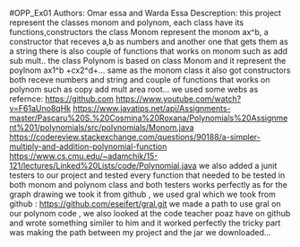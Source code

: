 #OPP_Ex01
Authors: Omar essa and Warda Essa
Descreption: this project represent the classes monom and polynom, each class have its functions,constructors the class Monom represent the monom ax^b, a constructor that receves a,b as numbers and another one that gets them as a string there is also couple of functions that works on monom such as add sub mult.. the class Polynom is based on class Monom and it represent the poylnom ax1^b +cx2^d+... same as the monom class it also got constructors both receve numbers and string and couple of functions that works on polynom such as copy add mult area root... we used some webs as refernce: https://github.com https://www.youtube.com/watch?v=F61aUno8qHk https://www.javatips.net/api/Assignments-master/Pascaru%20S.%20Cosmina%20Roxana/Polynomials%20Assignment%201/polynomials/src/polynomials/Monom.java https://codereview.stackexchange.com/questions/90188/a-simpler-multiply-and-addition-polynomial-function https://www.cs.cmu.edu/~adamchik/15-121/lectures/Linked%20Lists/code/Polynomial.java 
we also added a junit testers to our project and tested every function that needed to be tested in both monom and polynom class and both testers works perfectly as for the graph drawing we took it from github , we used gral which we took from github : https://github.com/eseifert/gral.git we made a path to use gral on our polynom code , we also looked at the code teacher poaz have on github and wrote something similer to him and it worked perfectly the tricky part was making the path between my project and the jar we downloaded...

